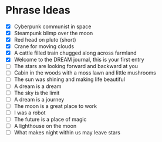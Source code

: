# Phrase Ideas

- [x] Cyberpunk communist in space
- [x] Steampunk blimp over the moon
- [x] Red head on pluto (short)
- [x] Crane for moving clouds
- [x] A cattle filled train chugged along across farmland
- [x] Welcome to the DREAM journal, this is your first entry
- [ ] The stars are looking forward and backward at you
- [ ] Cabin in the woods with a moss lawn and little mushrooms
- [ ] The sun was shining and making life beautiful
- [ ] A dream is a dream
- [ ] The sky is the limit
- [ ] A dream is a journey
- [ ] The moon is a great place to work
- [ ] I was a robot
- [ ] The future is a place of magic
- [ ] A lighthouse on the moon
- [ ] What makes night within us may leave stars

